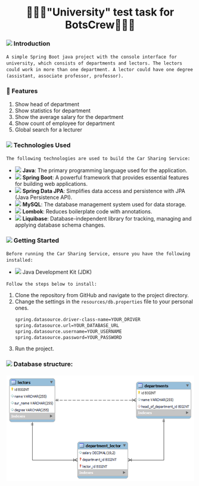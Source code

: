 # <h1 align="center">👨🏻‍🏫"University" test task for BotsCrew👨🏻‍🏫</h1>

### <img src="https://em-content.zobj.net/thumbs/160/apple/354/raising-hands_1f64c.png" width="25"/> Introduction
`A simple Spring Boot java project with the console interface for university, which consists of departments and lectors. The lectors could work in more than one department. A lector could have one degree (assistant, associate professor, professor).`

### 🦾 Features
1. Show head of department
2. Show statistics for department
3. Show the average salary for the department
4. Show count of employee for department
5. Global search for a lecturer 

### <img src="https://em-content.zobj.net/thumbs/160/apple/354/laptop_1f4bb.png" width="25"/> Technologies Used
`The following technologies are used to build the Car Sharing Service:`
- <img src="https://image.emojipng.com/677/13219677.jpg" width="40"/> **Java**: The primary programming language used for the application.
- <img src="https://media.trustradius.com/product-logos/9B/8G/IMJEF6VWC74S.PNG" width="40"/> **Spring Boot**: A powerful framework that provides essential features for building web applications.
- <img src="https://media.trustradius.com/product-logos/9B/8G/IMJEF6VWC74S.PNG" width="40"/> **Spring Data JPA**: Simplifies data access and persistence with JPA (Java Persistence API).
- <img src="https://w7.pngwing.com/pngs/464/18/png-transparent-mysql-database-innodb-postgresql-column-marine-mammal-electric-blue-postgresql-thumbnail.png" width="40"/> **MySQL**: The database management system used for data storage.
- <img src="https://velog.velcdn.com/images/gloom/post/17bae182-7380-43e0-a45e-fff76b8ba9c7/image.png" width="40"/> **Lombok**: Reduces boilerplate code with annotations.
- <img src="https://seeklogo.com/images/L/liquibase-logo-C67FE6D294-seeklogo.com.png" width="40"/> **Liquibase**: Database-independent library for tracking, managing and applying database schema changes.

### <img src="https://em-content.zobj.net/thumbs/160/apple/354/rocket_1f680.png" width="25"/> Getting Started
`Before running the Car Sharing Service, ensure you have the following installed:`
- <img src="https://image.emojipng.com/677/13219677.jpg" width="40"/> Java Development Kit (JDK)

`Follow the steps below to install:`
1. Clone the repository from GitHub and navigate to the project directory.
2. Change the settings in the `resources/db.properties` file to your personal ones.
    ```
    spring.datasource.driver-class-name=YOUR_DRIVER
    spring.datasource.url=YOUR_DATABASE_URL
    spring.datasource.username=YOUR_USERNAME
    spring.datasource.password=YOUR_PASSWORD
    ```
3. Run the project.

### <img src="https://em-content.zobj.net/source/apple/354/floppy-disk_1f4be.png" width="25"/> Database structure:
#### <h4 align="center"> ![botscrewDB](assets/botscrewDB.png) </h4>
